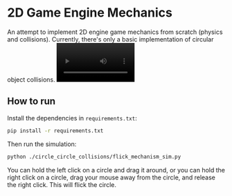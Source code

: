 # 2D Game Engine Mechanics

An attempt to implement 2D engine game mechanics from scratch (physics and collisions).
Currently, there's only a basic implementation of circular object collisions.
<video src='https://github.com/user-attachments/assets/c68da891-88e0-4fc0-87ed-570392a4ccbd' width=180/>
  
## How to run

Install the dependencies in `requirements.txt`:

```bash
pip install -r requirements.txt
```

Then run the simulation:

```bash
python ./circle_circle_collisions/flick_mechanism_sim.py
```

You can hold the left click on a circle and drag it around, or you can hold the right click on a circle, drag your mouse away from the circle, and release the right click. This will flick the circle.

